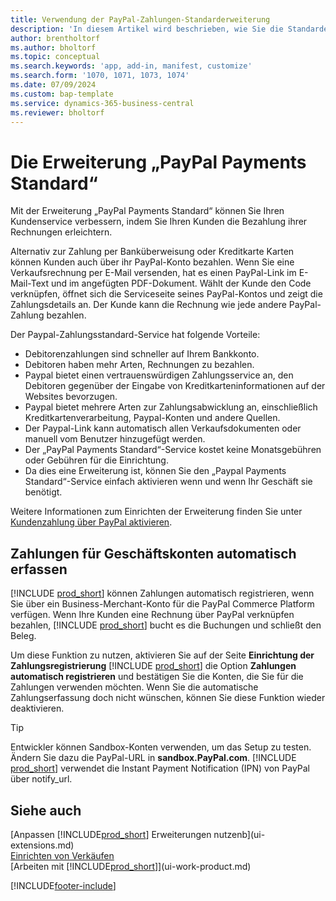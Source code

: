 ```yaml
---
title: Verwendung der PayPal-Zahlungen-Standarderweiterung
description: 'In diesem Artikel wird beschrieben, wie Sie die Standarderweiterung verwenden, damit Debitoren Zahlungen mit PayPal vornehmen können.'
author: brentholtorf
ms.author: bholtorf
ms.topic: conceptual
ms.search.keywords: 'app, add-in, manifest, customize'
ms.search.form: '1070, 1071, 1073, 1074'
ms.date: 07/09/2024
ms.custom: bap-template
ms.service: dynamics-365-business-central
ms.reviewer: bholtorf
---
```

# Die Erweiterung „PayPal Payments Standard“

Mit der Erweiterung „PayPal Payments Standard“ können Sie Ihren Kundenservice verbessern, indem Sie Ihren Kunden die Bezahlung ihrer Rechnungen erleichtern.

Alternativ zur Zahlung per Banküberweisung oder Kreditkarte Karten können Kunden auch über ihr PayPal-Konto bezahlen. Wenn Sie eine Verkaufsrechnung per E-Mail versenden, hat es einen PayPal-Link im E-Mail-Text und im angefügten PDF-Dokument. Wählt der Kunde den Code verknüpfen, öffnet sich die Serviceseite seines PayPal-Kontos und zeigt die Zahlungsdetails an. Der Kunde kann die Rechnung wie jede andere PayPal-Zahlung bezahlen.

Der Paypal-Zahlungsstandard-Service hat folgende Vorteile:

* Debitorenzahlungen sind schneller auf Ihrem Bankkonto.
* Debitoren haben mehr Arten, Rechnungen zu bezahlen.
* Paypal bietet einen vertrauenswürdigen Zahlungsservice an, den Debitoren gegenüber der Eingabe von Kreditkarteninformationen auf der Websites bevorzugen.
* Paypal bietet mehrere Arten zur Zahlungsabwicklung an, einschließlich Kreditkartenverarbeitung, Paypal-Konten und andere Quellen.
* Der Paypal-Link kann automatisch allen Verkaufsdokumenten oder manuell vom Benutzer hinzugefügt werden.
* Der „PayPal Payments Standard“-Service kostet keine Monatsgebühren oder Gebühren für die Einrichtung.
* Da dies eine Erweiterung ist, können Sie den „Paypal Payments Standard“-Service einfach aktivieren wenn und wenn Ihr Geschäft sie benötigt.  

Weitere Informationen zum Einrichten der Erweiterung finden Sie unter  [Kundenzahlung über PayPal aktivieren](sales-how-enable-payment-service-extensions.md).

## Zahlungen für Geschäftskonten automatisch erfassen

[!INCLUDE [prod_short](includes/prod_short.md)] können Zahlungen automatisch registrieren, wenn Sie über ein Business-Merchant-Konto für die PayPal Commerce Platform verfügen. Wenn Ihre Kunden eine Rechnung über PayPal verknüpfen bezahlen, [!INCLUDE [prod_short](includes/prod_short.md)] bucht es die Buchungen und schließt den Beleg.

Um diese Funktion zu nutzen, aktivieren Sie auf der Seite  **Einrichtung der Zahlungsregistrierung**  [!INCLUDE [prod_short](includes/prod_short.md)] die Option  **Zahlungen automatisch registrieren**  und bestätigen Sie die Konten, die Sie für die Zahlungen verwenden möchten. Wenn Sie die automatische Zahlungserfassung doch nicht wünschen, können Sie diese Funktion wieder deaktivieren.

> [!TIP]
> Entwickler können Sandbox-Konten verwenden, um das Setup zu testen. Ändern Sie dazu die PayPal-URL in  **sandbox.PayPal.com**. [!INCLUDE [prod_short](includes/prod_short.md)] verwendet die Instant Payment Notification (IPN) von PayPal über notify_url.

## Siehe auch 

[Anpassen [!INCLUDE[prod_short](includes/prod_short.md)] Erweiterungen nutzenb](ui-extensions.md)  
[Einrichten von Verkäufen](sales-setup-sales.md)  
[Arbeiten mit [!INCLUDE[prod_short](includes/prod_short.md)]](ui-work-product.md)  

[!INCLUDE[footer-include](includes/footer-banner.md)]
